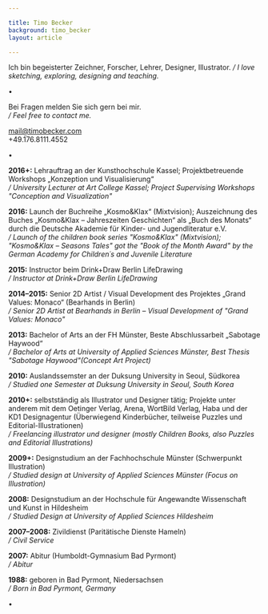 ```yaml
---

title: Timo Becker
background: timo_becker
layout: article

---
```


Ich bin begeisterter Zeichner, Forscher, Lehrer, Designer, Illustrator.
*/ I love sketching, exploring, designing and teaching.*

• 


Bei Fragen melden Sie sich gern bei mir.  
*/ Feel free to contact me.*

mail@timobecker.com  
+49.176.8111.4552

• 

**2016+:** Lehrauftrag an der Kunsthochschule Kassel; Projektbetreuende Workshops „Konzeption und Visualisierung“  
*/ University Lecturer at Art College Kassel; Project Supervising Workshops "Conception and Visualization"*

**2016:** Launch der Buchreihe „Kosmo&Klax“ (Mixtvision); Auszeichnung des Buches „Kosmo&Klax – Jahreszeiten Geschichten“ als „Buch des Monats“ durch die Deutsche Akademie für Kinder- und Jugendliteratur e.V.    
*/ Launch of the children book series "Kosmo&Klax" (Mixtvision); "Kosmo&Klax – Seasons Tales" got the "Book of the Month Award" by the German 
Academy for Children´s and Juvenile Literature*

**2015:** Instructor beim Drink+Draw Berlin LifeDrawing  
*/ Instructor at Drink+Draw Berlin LifeDrawing*

**2014–2015:** Senior 2D Artist / Visual Development des Projektes „Grand Values: Monaco“ (Bearhands in Berlin)  
 */ Senior 2D Artist at Bearhands in Berlin – Visual Development of "Grand Values: Monaco"*

 **2013:** Bachelor of Arts an der FH Münster, Beste Abschlussarbeit „Sabotage Haywood“  
*/ Bachelor of Arts at University of Applied Sciences Münster, Best Thesis "Sabotage Haywood"(Concept Art Project)*

**2010:** Auslandssemster an der Duksung University in Seoul, Südkorea  
*/ Studied one Semester at Duksung University in Seoul, South Korea*

**2010+:** selbstständig als Illustrator und Designer tätig; Projekte unter anderem mit dem Oetinger Verlag, Arena, WortBild Verlag, Haba und der KD1 Designagentur (Überwiegend Kinderbücher, teilweise Puzzles und Editorial-Illustrationen)  
*/ Freelancing illustrator und designer (mostly Children Books, also Puzzles and Editorial Illustrations)*

**2009+:** Designstudium an der Fachhochschule Münster (Schwerpunkt Illustration)  
*/ Studied design at University of Applied Sciences Münster (Focus on Illustration)*

**2008:** Designstudium an der Hochschule für Angewandte Wissenschaft und Kunst in Hildesheim  
*/ Studied Design at University of Applied Sciences Hildesheim*

**2007–2008:** Zivildienst (Paritätische Dienste Hameln)  
*/ Civil Service*

**2007:** Abitur (Humboldt-Gymnasium Bad Pyrmont)  
*/ Abitur*

**1988:** geboren in Bad Pyrmont, Niedersachsen  
*/ Born in Bad Pyrmont, Germany*

•  
